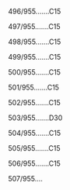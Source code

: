 496/955.......C15 


497/955.......C15 


498/955.......C15 


499/955.......C15 


500/955.......C15 


501/955.......C15 


502/955.......C15 


503/955.......D30 


504/955.......C15 


505/955.......C15 


506/955.......C15 


507/955.... 

